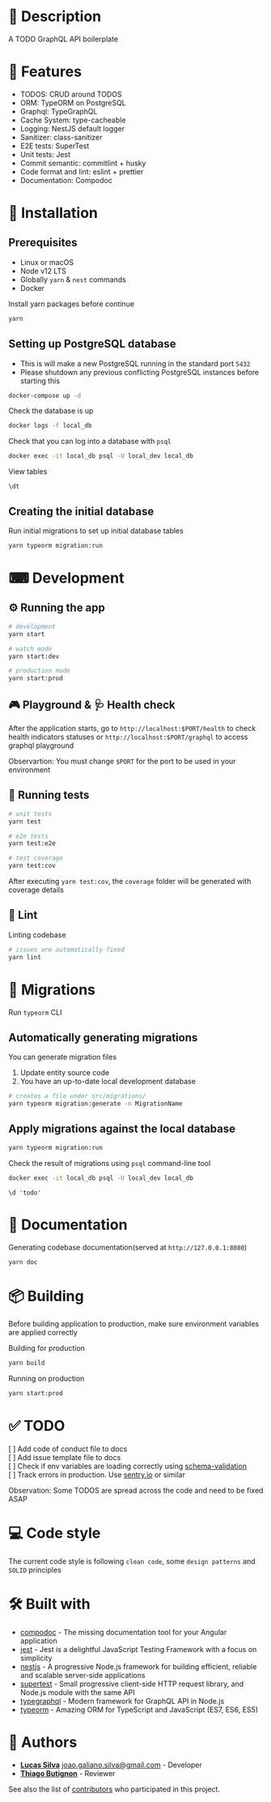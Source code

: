 # 📝 Description

A TODO GraphQL API boilerplate

# 🎉 Features

- TODOS: CRUD around TODOS
- ORM: TypeORM on PostgreSQL
- Graphql: TypeGraphQL
- Cache System: type-cacheable
- Logging: NestJS default logger
- Sanitizer: class-sanitizer
- E2E tests: SuperTest
- Unit tests: Jest
- Commit semantic: commitlint + husky
- Code format and lint: eslint + prettier
- Documentation: Compodoc

# 🧰 Installation

## Prerequisites

- Linux or macOS
- Node v12 LTS
- Globally `yarn` & `nest` commands
- Docker

Install yarn packages before continue

```bash
yarn
```

## Setting up PostgreSQL database

- This is will make a new PostgreSQL running in the standard port `5432`
- Please shutdown any previous conflicting PostgreSQL instances before starting
  this

```bash
docker-compose up -d
```

Check the database is up

```bash
docker logs -f local_db
```

Check that you can log into a database with `psql`

```bash
docker exec -it local_db psql -U local_dev local_db
```

View tables

```psql
\dt
```

## Creating the initial database

Run initial migrations to set up initial database tables

```bash
yarn typeorm migration:run
```

# ⌨ Development

## ⚙ Running the app

```bash
# development
yarn start

# watch mode
yarn start:dev

# production mode
yarn start:prod
```

## 🎮 Playground & 🩺 Health check

After the application starts, go to `http://localhost:$PORT/health` to check
health indicators statuses or `http://localhost:$PORT/graphql` to access graphql
playground

Observartion: You must change `$PORT` for the port to be used in your
environment

## 🧪 Running tests

```bash
# unit tests
yarn test

# e2e tests
yarn test:e2e

# test coverage
yarn test:cov
```

After executing `yarn test:cov`, the `coverage` folder will be generated with
coverage details

## 📏 Lint

Linting codebase

```bash
# issues are automatically fixed
yarn lint
```

# 🧳 Migrations

Run `typeorm` CLI

## Automatically generating migrations

You can generate migration files

1. Update entity source code
2. You have an up-to-date local development database

```bash
# creates a file under src/migrations/
yarn typeorm migration:generate -n MigrationName
```

## Apply migrations against the local database

```bash
yarn typeorm migration:run
```

Check the result of migrations using `psql` command-line tool

```bash
docker exec -it local_db psql -U local_dev local_db
```

```psql
\d 'todo'
```

# 📖 Documentation

Generating codebase documentation(served at `http://127.0.0.1:8080`)

```bash
yarn doc
```

# 📦 Building

Before building application to production, make sure environment variables are
applied correctly

Building for production

```bash
yarn build
```

Running on production

```bash
yarn start:prod
```

# ✅ TODO

[ ] Add code of conduct file to docs  
[ ] Add issue template file to docs  
[ ] Check if env variables are loading correctly using
[schema-validation](https://docs.nestjs.com/techniques/configuration#schema-validation)  
[ ] Track errors in production. Use [sentry.io](https://sentry.io) or similar

Observation: Some TODOS are spread across the code and need to be fixed ASAP

# 💻 Code style

The current code style is following `clean code`, some `design patterns` and
`SOLID` principles

# 🛠 Built with

- [compodoc](https://compodoc.app) - The missing documentation tool for your
  Angular application
- [jest](https://jestjs.io) - Jest is a delightful JavaScript Testing Framework
  with a focus on simplicity
- [nestjs](https://nestjs.com) - A progressive Node.js framework for building
  efficient, reliable and scalable server-side applications
- [supertest](https://visionmedia.github.io/superagent) - Small progressive
  client-side HTTP request library, and Node.js module with the same API
- [typegraphql](https://typegraphql.com) - Modern framework for GraphQL API in
  Node.js
- [typeorm](https://typeorm.io) - Amazing ORM for TypeScript and JavaScript
  (ES7, ES6, ES5)

# 👷 Authors

- [**Lucas Silva**](https://github.com/luqezman) joao.galiano.silva@gmail.com -
  Developer
- [**Thiago Butignon**](https://github.com/thiagobutignon) - Reviewer

See also the list of [contributors](./contributors) who participated in this
project.
